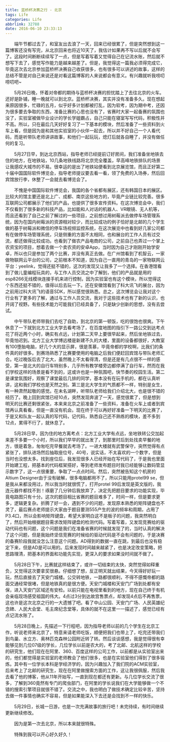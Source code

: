 ```yaml
---
title: 蓝桥杯决赛之行 - 北京
tags: Life
categories: Life
abbrlink: 32788
date: 2016-06-10 23:33:13
---
```


　　端午节都过去了，和室友出去浪了一天，回来已经很累了，但是突然想到这一篇博客还没有写完，从北京回来也将近10天了，我估计如果再不写以后就不会写了。这段时间断断续续写了一点，但是写着写着又觉得自己在记流水账，然后就不想写下去了，感觉写作能力是越来越差了。但是，我觉得这一篇我必须得完成它，毕竟这次去北京参加蓝桥杯决赛自己收获很多，也有很多可以讲述的故事，这样的总结不管是对自己来说还是对看这篇博客的人来说都会有意义。有兴趣就听我唠叨唠叨吧~

<!-- more --> 

　　5月26日晚，怀着对帝都的期待与蓝桥杯决赛的担忧踏上了去往北京的火车。还好是卧铺，睡一晚就可以到北京。蓝桥杯决赛，其实并没有准备多久。现在想起来原因很多，忙碌的五月，似乎好多计划都被打乱，因为软考，因为期中考，还因为很多要去争取的东西，准备比赛的心思也没有了，省赛时大家一起备赛的氛围也没了，实验室被做毕业设计的学长学姐霸占，自己只能在寝室写写代码，积极性并不高。所以，只在最后几天好好复习了一下基本的模块，然后准备了一些资料到火车上看，但是因为是和其他实验室的小伙伴一起去，所以并不好自己一个人看代码，而是听带队老师讲讲故事，和他们一起玩玩，熄灯后就各自睡了，并没有做任何的复习。

　　5月27日早，到达北京西站，指导老师已经提前订好房间，我们准备坐地铁去住的地方，在地铁站，10几条地铁线路将北京完全覆盖，早高峰地铁排队的场景让我感叹大城市的不易。很幸运的是出了地铁站便看到北京展览馆，而且正好第二十届中国国际软件博览会，指导老师提议要去看一看，领了免费的入场券，然后回宾馆放行李，休整了一会就去看博览会了。

　　不愧是中国国际软件博览会，我国的各个省都有展区，还有韩国日本的展区。比较大的馆主要还是北上广、成都、南京这些地方的，毕竟产业链比较完善。很多互联网公司都展示了他们的产品，也提供了很多宣传资料。在这次博览会中，我们不仅看到了很多新的科技产品，比如能和人对话的机器人、VR眼镜、无人机等，而且还看到了自己之前了解过的一些项目，之前想过用树莓派去做停车场管理系统，因为在国内树莓派的资源相对较少，而比较成功的例子恰好是北邮的几个学生做的基于树莓派和微信的停车场视频监控系统，在这次展览中也看到好几家公司都有在做停车场管理系统，只是侧重的方面不太相同，也和展台的工作人员有过交流，都还做得比较成功。也看到了做农产品电商的公司，之前自己也弄过一个掌上农资宝的项目，想着去做一个卖农资的安卓App，当时因为自己才刚刚开始学安卓，所以也只是参加了两个比赛，并没有真正去做。在广州馆看到了机智云，一家做物联网云平台的公司，之前根本不知道，因为自己一直用的青岛的一家物联网云平台：yeelink，觉得还挺不错的，这次的发现又让我多了一个选择。在香港馆看到了做儿童编程玩具的，与工作人员交流之中了解到，他们的产品就是用的esp8266无线模块连接手机来进行控制，因为实验室也有这个模块，所以觉得这个东西还挺不错的，值得以后去玩一下。还在安徽馆看到了科大讯飞的展台，因为之前用过科大讯飞的语音SDK，所以感觉很熟悉。总之，这次博览会让我对这个行业有了更多的了解，通过与工作人员交流，我对于这些技术也有了新的认识，也开阔了视野。有些技术能力可能我们已经具备了，只是缺少创新的思想，没有去尝试。

　　中午带队老师带我们去吃了自助，到北京的第一顿饭，吃的很饱也很爽。下午休息了一下就到北方工业大学去看考场了，在百度地图的指引下一路公交到达考点花了将近两个小时，确实有点远，计划第二天早上要很早起来，然后坐地铁过去，毕竟怕迟到。北方工业大学博远楼是新建不久的大楼，里面的设备都很好，大教室有100堕胎电脑，好几个大的显示屏，很是羡慕，毕竟帝都的学校啊，比我们的条件真的好很多。到赛场熟悉了比赛要使用的电脑之后我们便赶回宾馆与带队老师汇合。吃过晚饭后去了北大，虽然晚上不太看得清，但是还是有几点很不一样的感受，第一是北大的自行车特别多，几乎所有教学楼旁边都停满了自行车，然而在我们学校这样的场景是看不到的，这或许也是一种氛围吧，快节奏的校园生活。第二是课堂氛围好，观察了课堂最后几排的同学，基本没有在玩手机的，都在认真听讲，这和我们学校也是天然之别。第三是北大学生的气质都不一样，特别是女生，有一种肃然起敬的感觉。在未名湖畔，听带队老师给我们介绍北大，也是很不错的经历了。晚上回到宾馆已经10点，突然发现奔波了一天，感觉很累了，但是想到明天的比赛还剩很紧张，本来来北京之前准备了一些资料，准备在火车上或者到宾馆再认真看看，但是一直没有机会。现在终于可以再好好准备一下明天的比赛了，于是又和队友一起认真的写代码，记代码，熟悉自己还不熟练的模块，差不多到12点，累得不行了，就休息了。

　　5月28日早，因为住的地方离考点：北方工业大学有点远，坐地铁转公交加起来差不多要一个小时，所以我们早早的就出发了，到那里时后到处找卖早餐的地方，很是着急，匆匆吃完早餐就去考场了。一进大楼就有武警保守，突然觉得有点紧张了，排队进场然后抽取座位号，40号，说实话，不太喜欢的一个数字，但是当时也没想太多。找到座位后，我发现很多人已经开始在写代码了，于是我也里面开始建工程，把基本的代码框架搭好，等到老师发布题目时我已经能够让数码管显示数字了，这一点很重要，争取了一点点时间。然后，突然被告知这个机房的Altium Designer由于没有破解，很多电脑都用不了，所以只能用protel99 se，但是我从来都没用过，所以我当时就很慌了，打开protel 99后发现是英文版的，我连元器件都找不到！琢磨了几分钟后我放弃了，决定先把题目要求的功能实现，毕竟电路图只有十分。这次的题目相比省赛的题目难多了，时间一样，但是要求更多，逻辑更复杂。折腾了好一会，遇到不少的问题，发现原本熟悉的矩阵键盘也不灵了，最后赛点老师提示大家由于题目要测555产生的波的频率和周期，占用了P3.4口，所以会影响矩阵键盘，希望大家明白这不是板子的问题，我突然明白了，然后开始根据题目需求改矩阵键盘的检测代码。写着写着，又发现竞赛给的驱动代码也有问题，这个问题是我们在准备省赛的时候就发现了的，当时认真的解决了这个问题，但是我始终坚信竞赛的时候给的驱动代码是不会有问题的，于是决赛的备赛阶段我就没怎么注意这个问题。AD得到的数据一直在跳，到最后也没有稳定下来，但是AD是可以用的。后来发现时间越来越紧了，也是决定改变策略，把思路理清，把基本的界面和功能先实现，更深入的要求如果没时间就不做了。

　　5月28日下午，比赛就这样结束了，或许一切结束的太快，突然觉得如释重负，又觉得这次要拿奖很悬。仔细想了想，反正明天就出结果，今天得好好玩一玩，然后直接去了天安门城楼。公交转地铁，一路都很顺利，不得不感慨帝都的路面交通经常很堵，但是地铁真的是很方便。天安门城楼和天安门广场到处都有安保，进入天安门区域还有安检。以前只能在电视里看到的地方，现在自己终于有机会亲临现场感受祖国的伟大。4点过3分到达故宫售票点，却发现4点后不再售票，这也许是这次北京之行的一大遗憾了吧。看了中山公园、天安门广场、人民英雄纪念碑、人民大会堂、毛主席纪念堂等，具体的就不在这里一一描述了，感觉已经有点记流水账了。

　　5月28日晚上，先描述一下行程吧，因为指导老师以前的几个学生在北京工作，听说老师来北京了，特意来请老师吃饭，顺便把我们也带上了，吃完还带我们到鸟巢、水立方、奥林匹克森林公园附近转了转。然后谈谈感想，我是觉得很有幸能够见到几位07级的学长，几位学长以前是农大的，考了北邮、北航这样的学校的研究生，他们现在在阿里、360、百度这样的公司工作，以前都是从实验室出来的，他们都觉得是实验室的老师教会了他们很多，也是在实验室他们得到了很多锻炼。其中有一位学长本科是学经济学的，因为兴趣加入了我们院的ACM实验室，后来考上了北邮的研究生，现在在阿里做搜索方面的工作，这让我很佩服，然后我去看了他的博客，他从11年开始写，一直到现在都还有更新。与几位学长交流了很多，了解到360竟然有专门的爬虫部门，在阿里的学长说我们在大学能够做一个不错的搜索引擎项目就很不错了。交流之中，我也明白了做技术确定比较辛苦，坚持去做一件事情也确实不容易，但是如果能深入下去还是会找到不一样的快乐。

　　5月29日，长城一日游，也是一次充满故事的旅行吧！未完待续，有时间继续更新继续修改。

　　因为是第一次去北京，所以本来就很特殊。

　　特殊到我可以开心好久好久！